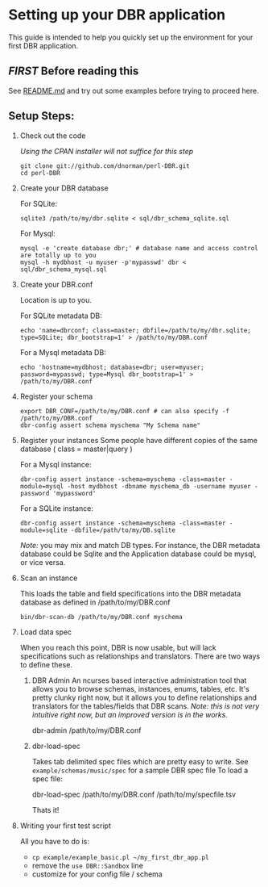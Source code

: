 Setting up your DBR application
===
This guide is intended to help you quickly set up the environment for your first DBR application.


*FIRST* Before reading this
---

See [README.md](https://github.com/dnorman/perl-DBR/blob/master/README.md) and try out some examples before trying to proceed here.


Setup Steps:
---

 1. Check out the code

    *Using the CPAN installer will not suffice for this step*

        git clone git://github.com/dnorman/perl-DBR.git
        cd perl-DBR

 2. Create your DBR database

    For SQLite:

        sqlite3 /path/to/my/dbr.sqlite < sql/dbr_schema_sqlite.sql

    For Mysql:

        mysql -e 'create database dbr;' # database name and access control are totally up to you
        mysql -h mydbhost -u myuser -p'mypasswd' dbr < sql/dbr_schema_mysql.sql

 3. Create your DBR.conf

    Location is up to you.

    For SQLite metadata DB:

        echo 'name=dbrconf; class=master; dbfile=/path/to/my/dbr.sqlite; type=SQLite; dbr_bootstrap=1' > /path/to/my/DBR.conf

    For a Mysql metadata DB:

        echo 'hostname=mydbhost; database=dbr; user=myuser; password=mypasswd; type=Mysql dbr_bootstrap=1' > /path/to/my/DBR.conf

 4. Register your schema
    
        export DBR_CONF=/path/to/my/DBR.conf # can also specify -f /path/to/my/DBR.conf
        dbr-config assert schema myschema "My Schema name"

 5. Register your instances
    Some people have different copies of the same database ( class = master|query )

    For a Mysql instance:

        dbr-config assert instance -schema=myschema -class=master -module=mysql -host mydbhost -dbname myschema_db -username myuser -password 'mypassword'

    For a SQLite instance:
    
        dbr-config assert instance -schema=myschema -class=master -module=sqlite -dbfile=/path/to/my/DB.sqlite

    *Note:* you may mix and match DB types. For instance, the DBR metadata database could be Sqlite and the Application database could be mysql, or vice versa.

 6. Scan an instance

    This loads the table and field specifications into the DBR metadata database as defined in /path/to/my/DBR.conf

        bin/dbr-scan-db /path/to/my/DBR.conf myschema

 7. Load data spec

    When you reach this point, DBR is now usable, but will lack specifications such as relationships and translators. There are two ways to define these.
    1. DBR Admin
       An ncurses based interactive administration tool that allows you to browse schemas, instances, enums, tables, etc. It's pretty clunky right now, but it allows you to define relationships and translators for the tables/fields that DBR scans. *Note: this is not very intuitive right now, but an improved version is in the works.*

        dbr-admin /path/to/my/DBR.conf

    2. dbr-load-spec

       Takes tab delimited spec files which are pretty easy to write. See `example/schemas/music/spec` for a sample DBR spec file
       To load a spec file:

        dbr-load-spec /path/to/my/DBR.conf /path/to/my/specfile.tsv

        Thats it!

 8. Writing your first test script

    All you have to do is:
    * `cp example/example_basic.pl ~/my_first_dbr_app.pl`
    * remove the `use DBR::Sandbox` line
    * customize for your config file / schema

